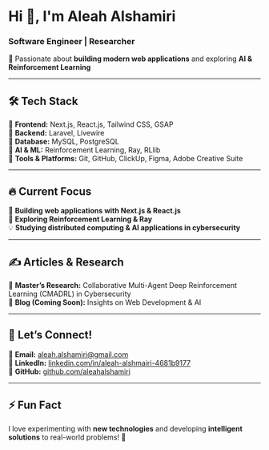 # Hi 👋, I'm Aleah Alshamiri  
### Software Engineer | Researcher  

🚀 Passionate about **building modern web applications** and exploring **AI & Reinforcement Learning**  

---

## 🛠 Tech Stack  
🔹 **Frontend:** Next.js, React.js, Tailwind CSS, GSAP  
🔹 **Backend:** Laravel, Livewire  
🔹 **Database:** MySQL, PostgreSQL  
🔹 **AI & ML:** Reinforcement Learning, Ray, RLlib  
🔹 **Tools & Platforms:** Git, GitHub, ClickUp, Figma, Adobe Creative Suite  

---

## 🔥 Current Focus  
🔭 **Building web applications with Next.js & React.js**  
📖 **Exploring Reinforcement Learning & Ray**  
💡 **Studying distributed computing & AI applications in cybersecurity**  

---

## ✍️ Articles & Research  
📄 **Master’s Research:** Collaborative Multi-Agent Deep Reinforcement Learning (CMADRL) in Cybersecurity  
📝 **Blog (Coming Soon):** Insights on Web Development & AI  

---

## 🤝 Let’s Connect!  
📧 **Email:** aleah.alshamiri@gmail.com  
💼 **LinkedIn:** [linkedin.com/in/aleah-alshmairi-4681b9177](https://www.linkedin.com/in/aleah-alshmairi-4681b9177/)  
🐙 **GitHub:** [github.com/aleahalshamiri](http://github.com/aleahalshamiri)  

---

## ⚡ Fun Fact  
I love experimenting with **new technologies** and developing **intelligent solutions** to real-world problems! 🚀  
